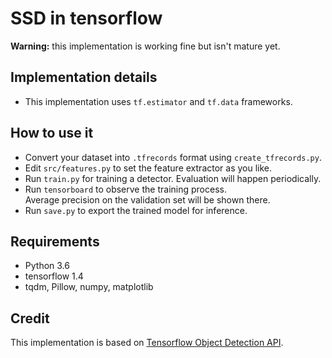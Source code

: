# SSD in tensorflow
**Warning:** this implementation is working fine but isn't mature yet.

## Implementation details
* This implementation uses `tf.estimator` and `tf.data` frameworks.

## How to use it
* Convert your dataset into `.tfrecords` format using `create_tfrecords.py`.
* Edit `src/features.py` to set the feature extractor as you like.
* Run `train.py` for training a detector. Evaluation will happen periodically.
* Run `tensorboard` to observe the training process.  
Average precision on the validation set will be shown there.
* Run `save.py` to export the trained model for inference.

## Requirements
* Python 3.6
* tensorflow 1.4
* tqdm, Pillow, numpy, matplotlib

## Credit
This implementation is based on [Tensorflow Object Detection API](https://github.com/tensorflow/models/tree/master/research/object_detection).
